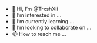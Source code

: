 - 👋 Hi, I’m @TrxshXii
- 👀 I’m interested in ...
- 🌱 I’m currently learning ...
- 💞️ I’m looking to collaborate on ...
- 📫 How to reach me ...

<!---
TrxshXii/TrxshXii is a ✨ special ✨ repository because its `README.md` (this file) appears on your GitHub profile.
You can click the Preview link to take a look at your changes.
--->
